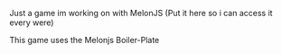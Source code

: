 Just a game im working on with MelonJS (Put it here so i can access it every were)

This game uses the Melonjs Boiler-Plate

